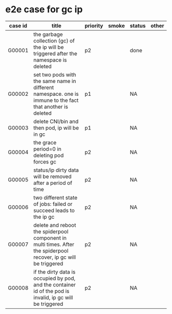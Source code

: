 # e2e case for gc ip

| case id   | title                                | priority | smoke |status | other |
|---------|---------------------------------------|------------|----------|--------|-------|
| G00001  | the garbage collection (gc) of the ip will be triggered after the namespace is deleted |p2||done||
| G00002  | set two pods with the same name in different namespace. one is immune to the fact that another is deleted  |p1 | | NA |  |
| G00003  | delete CNI/bin and then pod, ip will be in gc   |  p1   | |NA   |  |
| G00004  | the grace period=0 in deleting pod forces gc  |  p2 |  | NA   |  |
| G00005  | status/ip dirty data will be removed after a period of time|p2|   | NA   |  |
| G00006  | two different state of jobs: failed or succeed leads to the ip gc|  p2  | | NA   |  |
| G00007  | delete and reboot the spiderpool component in multi times. After the spiderpool recover, ip gc will be triggered|  p2 |  | NA   |  |
| G00008  | if the dirty data is occupied by pod, and the container id of the pod is invalid, ip gc will be triggered| p2| |NA |  |
